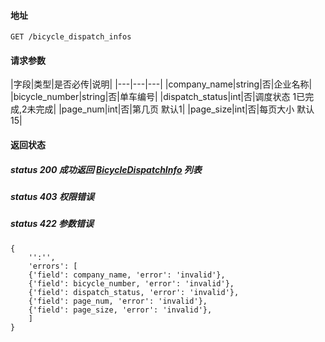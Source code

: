 #### 地址
```
GET /bicycle_dispatch_infos
```

#### 请求参数
|字段|类型|是否必传|说明|
|---|---|---|
|company_name|string|否|企业名称|
|bicycle_number|string|否|单车编号|
|dispatch_status|int|否|调度状态 1已完成,2未完成|
|page_num|int|否|第几页 默认1|
|page_size|int|否|每页大小 默认15|

#### 返回状态

##### status 200 成功返回 [BicycleDispatchInfo] 列表
##### status 403 权限错误
##### status 422 参数错误
```
{
    '':'',
    'errors': [
    {'field': company_name, 'error': 'invalid'},
    {'field': bicycle_number, 'error': 'invalid'},
    {'field': dispatch_status, 'error': 'invalid'},
    {'field': page_num, 'error': 'invalid'},
    {'field': page_size, 'error': 'invalid'},
    ]
}
```

[BicycleDispatchInfo]:entities.md#BicycleDispatchInfo
